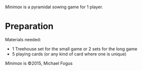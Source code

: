 *Minimax* is a pyramidal sowing game for 1 player.

Preparation
===========

Materials needed:

 * 1 Treehouse set for the small game or 2 sets for the long game
 * 5 playing cards (or any kind of card where one is unique)


*Minimax* is &copy;2015, Michael Fogus

